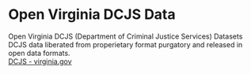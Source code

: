 # Open Virginia DCJS Data
Open Virginia DCJS (Department of Criminal Justice Services) Datasets  
DCJS data liberated from properietary format purgatory and released in open data formats.  
[DCJS - virginia.gov](http://www.dcjs.virginia.gov/)  
